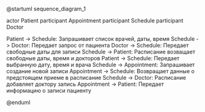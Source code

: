 @startuml sequence_diagram_1

actor Patient
participant Appointment
participant Schedule
participant Doctor


Patient -> Schedule: Запрашивает список врачей, даты, время
Schedule -> Doctor: Передает запрос от пациента
Doctor -> Schedule: Передает свободные даты для записи
Schedule -> Patient: Расписание возващает свободные даты, время и докторов
Patient -> Schedule: Передает выбранную дату, время и врача
Schedule -> Appointment: Запрашивает создание новой записи
Appointment -> Schedule: Возвращает данные о предстоящем приеме в расписание
Schedule -> Doctor: Расписание добавляет доктору запись
Appointment -> Patient: Передает информацию о записи пациенту

@enduml
